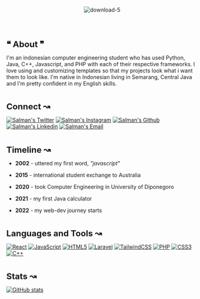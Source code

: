 <p align="center"><img align="center" src="https://i.ibb.co/XxfnXt5/download-5.png" alt="download-5" style="margin: 30px"></p>

#

<p align="left" style="margin-bottom: 14px; font-weight: bold; font-size: 22px">❝ About ❞</p>

I'm an indonesian computer engineering student who has used Python, Java, C++, Javascript, and PHP with each of their respective frameworks. I love using and customizing templates so that my projects look what i want them to look like. I'm native in Indonesian living in Semarang, Central Java and I'm pretty confident in my English skills.

# 

<p align="left" style="margin-bottom: 14px; font-weight: bold; font-size: 22px">Connect ↝</p>

<a href="https://twitter.com/sal__moon" target="_blank"><img alt="Salman's Twitter" src="https://img.shields.io/badge/Twitter-%231DA1F2.svg?style=for-the-badge&logo=Twitter&logoColor=white"></a>
<a href="https://instagram.com/msalman_af" target="_blank"><img alt="Salman's Instagram" src="https://img.shields.io/badge/Instagram-%23E4405F.svg?style=for-the-badge&logo=Instagram&logoColor=white"></a>
<a href="https://github.com/MuhammadSalmanAlfarisi" target="_blank"><img alt="Salman's Github" src="https://img.shields.io/badge/github-%23121011.svg?style=for-the-badge&logo=github&logoColor=white"></a>
<a href="https://www.linkedin.com/in/muhammad-alfarisi-6aba25226" target="_blank"><img alt="Salman's Linkedin" src="https://img.shields.io/badge/linkedin-%230077B5.svg?style=for-the-badge&logo=linkedin&logoColor=white"></a>
<a href="mailto:faris.kocak@gmail.com" target="_blank"><img alt="Salman's Email" src="https://img.shields.io/badge/Gmail-D14836?style=for-the-badge&logo=gmail&logoColor=white"></a>

# 

<p align="left" style="margin-bottom: 14px; font-weight: bold; font-size: 22px">Timeline ↝</p>

- __2002__ - uttered my first word, *"javascript"*

- __2015__ - international student exchange to Australia

- __2020__ - took Computer Engineering in University of Diponegoro
  
- __2021__ - my first Java calculator
  
- __2022__ - my web-dev journey starts
  
#

<p align="left" style="margin-bottom: 14px; font-weight: bold; font-size: 22px">Languages and Tools ↝</p>

[![React](https://img.shields.io/badge/react-%2320232a.svg?style=for-the-badge&logo=react&logoColor=%2361DAFB)]()
[![JavaScript](https://img.shields.io/badge/javascript-%23323330.svg?style=for-the-badge&logo=javascript&logoColor=%23F7DF1E)]()
[![HTML5](https://img.shields.io/badge/html5-%23E34F26.svg?style=for-the-badge&logo=html5&logoColor=white)]()
[![Laravel](https://img.shields.io/badge/laravel-%23FF2D20.svg?style=for-the-badge&logo=laravel&logoColor=white)]()
[![TailwindCSS](https://img.shields.io/badge/tailwindcss-%2338B2AC.svg?style=for-the-badge&logo=tailwind-css&logoColor=white)]()
[![PHP](https://img.shields.io/badge/php-%23777BB4.svg?style=for-the-badge&logo=php&logoColor=white)]()
[![CSS3](https://img.shields.io/badge/css3-%231572B6.svg?style=for-the-badge&logo=css3&logoColor=white)]()
[![C++](https://img.shields.io/badge/c++-%2300599C.svg?style=for-the-badge&logo=c%2B%2B&logoColor=white)]()

#

<p align="left" style="margin-bottom: 14px; font-weight: bold; font-size: 22px">Stats ↝</p>

[![GitHub stats](https://github-readme-stats.vercel.app/api?username=MuhammadSalmanAlfarisi&show_icons=true&theme=tokyonight)](https://github.com/anuraghazra/github-readme-stats)

